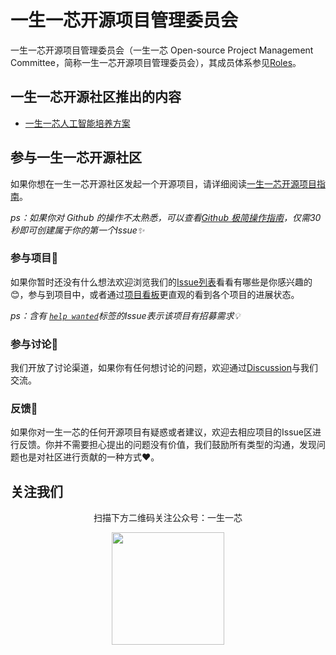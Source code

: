 # 一生一芯开源项目管理委员会

一生一芯开源项目管理委员会（一生一芯 Open-source Project Management Committee，简称一生一芯开源项目管理委员会），其成员体系参见[Roles](https://github.com/一生一芯china/一生一芯开源项目管理委员会/blob/main/ROLES.md)。

## 一生一芯开源社区推出的内容

- [一生一芯人工智能培养方案](https://一生一芯.feishu.cn/docs/doccn0AOicI3LJ8RwhY0cuDPSOc)

## 参与一生一芯开源社区

如果你想在一生一芯开源社区发起一个开源项目，请详细阅读[一生一芯开源项目指南](https://github.com/一生一芯china/一生一芯开源项目管理委员会/blob/main/GUIDE.md)。

*ps：如果你对 Github 的操作不太熟悉，可以查看[Github 极简操作指南](https://github.com/一生一芯china/一生一芯开源项目管理委员会/blob/main/GITHUB.md)，仅需30秒即可创建属于你的第一个Issue✨*

### 参与项目💓

如果你暂时还没有什么想法欢迎浏览我们的[Issue列表](https://github.com/一生一芯china/一生一芯开源项目管理委员会/issues)看看有哪些是你感兴趣的😊，参与到项目中，或者通过[项目看板](https://github.com/一生一芯china/一生一芯开源项目管理委员会/projects/1?fullscreen=true)更直观的看到各个项目的进展状态。

*ps：含有 [`help wanted`](https://github.com/一生一芯china/一生一芯开源项目管理委员会/issues?q=is%3Aissue+is%3Aopen+label%3A%22help+wanted%22)标签的Issue表示该项目有招募需求💡*

### 参与讨论💬

我们开放了讨论渠道，如果你有任何想讨论的问题，欢迎通过[Discussion](https://github.com/一生一芯china/一生一芯开源项目管理委员会/discussions)与我们交流。

### 反馈🐛

如果你对一生一芯的任何开源项目有疑惑或者建议，欢迎去相应项目的Issue区进行反馈。你并不需要担心提出的问题没有价值，我们鼓励所有类型的沟通，发现问题也是对社区进行贡献的一种方式❤️。

## 关注我们

<div align=center>
<p>扫描下方二维码关注公众号：一生一芯</p>
<img src="https://raw.githubusercontent.com/一生一芯china/pumpkin-book/master/res/qrcode.jpeg" width = "180" height = "180">
</div>
